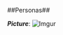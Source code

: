 ##Personas##

***Picture***:
![Imgur](https://raw.githubusercontent.com/csc301-fall2014/Proj-Morning-Team8-repo/master/Phase1/personas.jpg?token=8811466__eyJzY29wZSI6IlJhd0Jsb2I6Y3NjMzAxLWZhbGwyMDE0L1Byb2otTW9ybmluZy1UZWFtOC1yZXBvL21hc3Rlci9QaGFzZTEvcGVyc29uYXMuanBnIiwiZXhwaXJlcyI6MTQxMzkyMzQwM30%3D--49891897763f84887922a0069db1f1e6838c7500)
